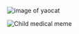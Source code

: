 ![image of yaocat](https://user-images.githubusercontent.com/83805632/117594463-0b14be00-b179-11eb-812f-48e9720cb653.png)

![Child medical meme](https://user-images.githubusercontent.com/83805632/117594484-1ec02480-b179-11eb-9fda-cd38d500a6b4.png)
